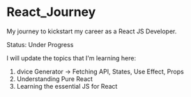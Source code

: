 # React_Journey
My journey to kickstart my career as a React JS Developer.

Status: Under Progress

I will update the topics that I'm learning here:
1. dvice Generator -> Fetching API, States, Use Effect, Props
2. Understanding Pure React
3. Learning the essential JS for React 


